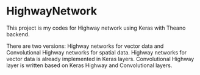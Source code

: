 # HighwayNetwork

This project is my codes for Highway network using Keras with Theano backend.

There are two versions: Highway networks for vector data and Convolutional Highway networks for spatial data.
Highway networks for vector data is already implemented in Keras layers.
Convolutional Highway layer is written based on Keras Highway and Convolutional layers.

